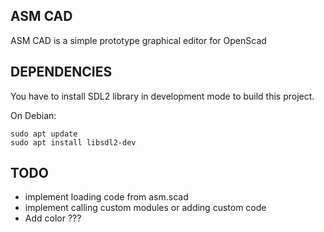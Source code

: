 ## ASM CAD
ASM CAD is a simple prototype graphical editor for OpenScad

## DEPENDENCIES
You have to install SDL2 library in development mode to build this project.

On Debian:
```
sudo apt update  
sudo apt install libsdl2-dev  
```

## TODO
* implement loading code from asm.scad
* implement calling custom modules or adding custom code
* Add color ???
